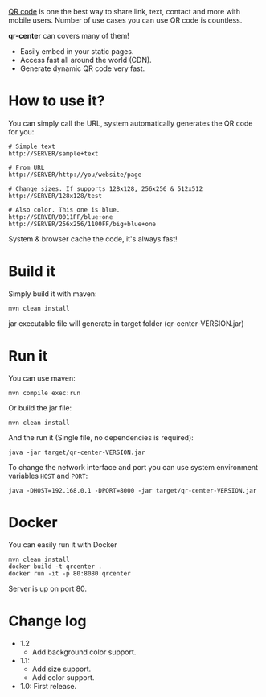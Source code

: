 [QR code] is one the best way to share link, text, contact and more with mobile users.
Number of use cases you can use QR code is countless.

**qr-center** can covers many of them! 
- Easily embed in your static pages.
- Access fast all around the world (CDN).
- Generate dynamic QR code very fast.

How to use it?
==============
You can simply call the URL, system automatically generates the QR code for you:

    # Simple text
    http://SERVER/sample+text
    
    # From URL
    http://SERVER/http://you/website/page
    
    # Change sizes. If supports 128x128, 256x256 & 512x512
    http://SERVER/128x128/test
    
    # Also color. This one is blue.
    http://SERVER/0011FF/blue+one
    http://SERVER/256x256/1100FF/big+blue+one
    
System & browser cache the code, it's always fast!
    

Build it
========
Simply build it with maven:

    mvn clean install

jar executable file will generate in target folder (qr-center-VERSION.jar)

Run it
======
You can use maven:

    mvn compile exec:run
    
Or build the jar file:

    mvn clean install
    
And the run it (Single file, no dependencies is required):

    java -jar target/qr-center-VERSION.jar
    
To change the network interface and port you can use system environment variables `HOST` and `PORT`:

    java -DHOST=192.168.0.1 -DPORT=8000 -jar target/qr-center-VERSION.jar


Docker
======

You can easily run it with Docker

    mvn clean install
    docker build -t qrcenter .
    docker run -it -p 80:8080 qrcenter

Server is up on port 80.


Change log
==========
* 1.2
  * Add background color support.
* 1.1:
  * Add size support.
  * Add color support.
* 1.0: First release.


[QR code]: https://en.wikipedia.org/wiki/QR_code